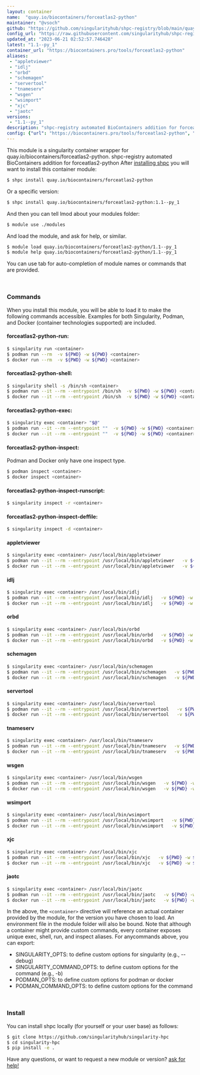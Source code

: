 ```yaml
---
layout: container
name:  "quay.io/biocontainers/forceatlas2-python"
maintainer: "@vsoch"
github: "https://github.com/singularityhub/shpc-registry/blob/main/quay.io/biocontainers/forceatlas2-python/container.yaml"
config_url: "https://raw.githubusercontent.com/singularityhub/shpc-registry/main/quay.io/biocontainers/forceatlas2-python/container.yaml"
updated_at: "2023-06-21 02:52:57.746428"
latest: "1.1--py_1"
container_url: "https://biocontainers.pro/tools/forceatlas2-python"
aliases:
 - "appletviewer"
 - "idlj"
 - "orbd"
 - "schemagen"
 - "servertool"
 - "tnameserv"
 - "wsgen"
 - "wsimport"
 - "xjc"
 - "jaotc"
versions:
 - "1.1--py_1"
description: "shpc-registry automated BioContainers addition for forceatlas2-python"
config: {"url": "https://biocontainers.pro/tools/forceatlas2-python", "maintainer": "@vsoch", "description": "shpc-registry automated BioContainers addition for forceatlas2-python", "latest": {"1.1--py_1": "sha256:f37e1832ac2e3e3bb99d12f1e9090c1253a2359294e69b25940107ed9c4e7e3e"}, "tags": {"1.1--py_1": "sha256:f37e1832ac2e3e3bb99d12f1e9090c1253a2359294e69b25940107ed9c4e7e3e"}, "docker": "quay.io/biocontainers/forceatlas2-python", "aliases": {"appletviewer": "/usr/local/bin/appletviewer", "idlj": "/usr/local/bin/idlj", "orbd": "/usr/local/bin/orbd", "schemagen": "/usr/local/bin/schemagen", "servertool": "/usr/local/bin/servertool", "tnameserv": "/usr/local/bin/tnameserv", "wsgen": "/usr/local/bin/wsgen", "wsimport": "/usr/local/bin/wsimport", "xjc": "/usr/local/bin/xjc", "jaotc": "/usr/local/bin/jaotc"}}
---
```


This module is a singularity container wrapper for quay.io/biocontainers/forceatlas2-python.
shpc-registry automated BioContainers addition for forceatlas2-python
After [installing shpc](#install) you will want to install this container module:


```bash
$ shpc install quay.io/biocontainers/forceatlas2-python
```

Or a specific version:

```bash
$ shpc install quay.io/biocontainers/forceatlas2-python:1.1--py_1
```

And then you can tell lmod about your modules folder:

```bash
$ module use ./modules
```

And load the module, and ask for help, or similar.

```bash
$ module load quay.io/biocontainers/forceatlas2-python/1.1--py_1
$ module help quay.io/biocontainers/forceatlas2-python/1.1--py_1
```

You can use tab for auto-completion of module names or commands that are provided.

<br>

### Commands

When you install this module, you will be able to load it to make the following commands accessible.
Examples for both Singularity, Podman, and Docker (container technologies supported) are included.

#### forceatlas2-python-run:

```bash
$ singularity run <container>
$ podman run --rm  -v ${PWD} -w ${PWD} <container>
$ docker run --rm  -v ${PWD} -w ${PWD} <container>
```

#### forceatlas2-python-shell:

```bash
$ singularity shell -s /bin/sh <container>
$ podman run --it --rm --entrypoint /bin/sh  -v ${PWD} -w ${PWD} <container>
$ docker run --it --rm --entrypoint /bin/sh  -v ${PWD} -w ${PWD} <container>
```

#### forceatlas2-python-exec:

```bash
$ singularity exec <container> "$@"
$ podman run --it --rm --entrypoint ""  -v ${PWD} -w ${PWD} <container> "$@"
$ docker run --it --rm --entrypoint ""  -v ${PWD} -w ${PWD} <container> "$@"
```

#### forceatlas2-python-inspect:

Podman and Docker only have one inspect type.

```bash
$ podman inspect <container>
$ docker inspect <container>
```

#### forceatlas2-python-inspect-runscript:

```bash
$ singularity inspect -r <container>
```

#### forceatlas2-python-inspect-deffile:

```bash
$ singularity inspect -d <container>
```


#### appletviewer

```bash
$ singularity exec <container> /usr/local/bin/appletviewer
$ podman run --it --rm --entrypoint /usr/local/bin/appletviewer   -v ${PWD} -w ${PWD} <container> -c " $@"
$ docker run --it --rm --entrypoint /usr/local/bin/appletviewer   -v ${PWD} -w ${PWD} <container> -c " $@"
```


#### idlj

```bash
$ singularity exec <container> /usr/local/bin/idlj
$ podman run --it --rm --entrypoint /usr/local/bin/idlj   -v ${PWD} -w ${PWD} <container> -c " $@"
$ docker run --it --rm --entrypoint /usr/local/bin/idlj   -v ${PWD} -w ${PWD} <container> -c " $@"
```


#### orbd

```bash
$ singularity exec <container> /usr/local/bin/orbd
$ podman run --it --rm --entrypoint /usr/local/bin/orbd   -v ${PWD} -w ${PWD} <container> -c " $@"
$ docker run --it --rm --entrypoint /usr/local/bin/orbd   -v ${PWD} -w ${PWD} <container> -c " $@"
```


#### schemagen

```bash
$ singularity exec <container> /usr/local/bin/schemagen
$ podman run --it --rm --entrypoint /usr/local/bin/schemagen   -v ${PWD} -w ${PWD} <container> -c " $@"
$ docker run --it --rm --entrypoint /usr/local/bin/schemagen   -v ${PWD} -w ${PWD} <container> -c " $@"
```


#### servertool

```bash
$ singularity exec <container> /usr/local/bin/servertool
$ podman run --it --rm --entrypoint /usr/local/bin/servertool   -v ${PWD} -w ${PWD} <container> -c " $@"
$ docker run --it --rm --entrypoint /usr/local/bin/servertool   -v ${PWD} -w ${PWD} <container> -c " $@"
```


#### tnameserv

```bash
$ singularity exec <container> /usr/local/bin/tnameserv
$ podman run --it --rm --entrypoint /usr/local/bin/tnameserv   -v ${PWD} -w ${PWD} <container> -c " $@"
$ docker run --it --rm --entrypoint /usr/local/bin/tnameserv   -v ${PWD} -w ${PWD} <container> -c " $@"
```


#### wsgen

```bash
$ singularity exec <container> /usr/local/bin/wsgen
$ podman run --it --rm --entrypoint /usr/local/bin/wsgen   -v ${PWD} -w ${PWD} <container> -c " $@"
$ docker run --it --rm --entrypoint /usr/local/bin/wsgen   -v ${PWD} -w ${PWD} <container> -c " $@"
```


#### wsimport

```bash
$ singularity exec <container> /usr/local/bin/wsimport
$ podman run --it --rm --entrypoint /usr/local/bin/wsimport   -v ${PWD} -w ${PWD} <container> -c " $@"
$ docker run --it --rm --entrypoint /usr/local/bin/wsimport   -v ${PWD} -w ${PWD} <container> -c " $@"
```


#### xjc

```bash
$ singularity exec <container> /usr/local/bin/xjc
$ podman run --it --rm --entrypoint /usr/local/bin/xjc   -v ${PWD} -w ${PWD} <container> -c " $@"
$ docker run --it --rm --entrypoint /usr/local/bin/xjc   -v ${PWD} -w ${PWD} <container> -c " $@"
```


#### jaotc

```bash
$ singularity exec <container> /usr/local/bin/jaotc
$ podman run --it --rm --entrypoint /usr/local/bin/jaotc   -v ${PWD} -w ${PWD} <container> -c " $@"
$ docker run --it --rm --entrypoint /usr/local/bin/jaotc   -v ${PWD} -w ${PWD} <container> -c " $@"
```



In the above, the `<container>` directive will reference an actual container provided
by the module, for the version you have chosen to load. An environment file in the
module folder will also be bound. Note that although a container
might provide custom commands, every container exposes unique exec, shell, run, and
inspect aliases. For anycommands above, you can export:

 - SINGULARITY_OPTS: to define custom options for singularity (e.g., --debug)
 - SINGULARITY_COMMAND_OPTS: to define custom options for the command (e.g., -b)
 - PODMAN_OPTS: to define custom options for podman or docker
 - PODMAN_COMMAND_OPTS: to define custom options for the command

<br>

### Install

You can install shpc locally (for yourself or your user base) as follows:

```bash
$ git clone https://github.com/singularityhub/singularity-hpc
$ cd singularity-hpc
$ pip install -e .
```

Have any questions, or want to request a new module or version? [ask for help!](https://github.com/singularityhub/singularity-hpc/issues)